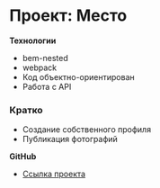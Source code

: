 # Проект: Место

**Технологии**

* bem-nested
* webpack
* Код объектно-ориентирован
* Работа с API


### Кратко 

* Создание собственного профиля
* Публикация фотографий 


**GitHub**

* [Ссылка проекта](https://sashafomak1na.github.io/mesto/)


